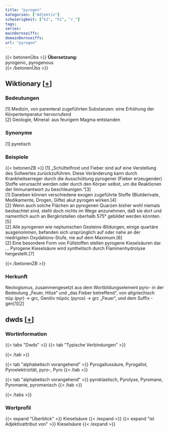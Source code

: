 ```yaml
---
title: "pyrogen"
kategorien: ["Adjektiv"]
schwierigkeit: ["k2", "h1", "r_"]
tags:
series:
mainDornseiffs:
domainDornseiffs:
url: "pyrogen"
---
```


{{< betonenÜbs >}}
**Übersetzung:**  
pyrogenic, pyrogenous  
{{< /betonenÜbs >}}

## Wiktionary [[+](https://de.wiktionary.org/wiki/pyrogen)]

### Bedeutungen
[1] Medizin, von parenteral zugeführten Substanzen: eine Erhöhung der Körpertemperatur hervorrufend  
[2] Geologie, Mineral: aus feurigem Magma entstanden  

### Synonyme
[1] pyretisch  

### Beispiele
{{< betonenZB >}}
[1] „Schüttelfrost und Fieber sind auf eine Verstellung des Sollwertes zurückzuführen. Diese Veränderung kann durch Krankheitserreger durch die Ausschüttung pyrogener (Fieber erzeugender) Stoffe verursacht werden oder durch den Körper selbst, um die Reaktionen der Immunantwort zu beschleunigen.“[3]  
[1] Daneben können verschiedene exogen zugeführte Stoffe (Blutderivate, Medikamente, Drogen, Gifte) akut pyrogen wirken.[4]  
[2] Wenn auch solche Flächen an pyrogenen Quarzen bisher wohl niemals beobachtet sind, steht doch nichts im Wege anzunehmen, daß sie dort und namentlich auch an Bergkristallen oberhalb 575° gebildet werden könnten.[5]  
[2] Alle pyrogenen wie neptunischen Gesteins-Bildungen, einige quartäre ausgenommen, befanden sich ursprünglich auf oder nahe an der niedrigsten Oxydations-Stufe, nie auf dem Maximum.[6]  
[2] Eine besondere Form von Füllstoffen stellen pyrogene Kieselsäuren dar. … Pyrogene Kieselsäure wird synthetisch durch Flammenhydrolyse hergestellt.[7]  

{{< /betonenZB >}}
### Herkunft
Neologismus, zusammengesetzt aus dem Wortbildungselement pyro- in der Bedeutung „Feuer, Hitze“ und „das Fieber betreffend“, von altgriechisch πῦρ (pyr) → grc, Genitiv πῦρός (pyros) → grc „Feuer“, und dem Suffix -gen[1][2]  



## dwds [[+](https://www.dwds.de/wb/pyrogen)]

### Wortinformation
{{< tabs "Dwds" >}}
{{< tab "Typische Verbindungen" >}}

{{< /tab >}}

{{< tab "alphabetisch vorangehend" >}}
Pyrogallussäure, Pyrogallol, Pyroelektrizität, pyro-, Pyro
{{< /tab >}}

{{< tab "alphabetisch vorangehend" >}}
pyroklastisch, Pyrolyse, Pyromane, Pyromanie, pyromanisch
{{< /tab >}}

{{< /tabs >}}

### Wortprofil
{{< expand "Überblick" >}} Kieselsäure {{< /expand >}}
{{< expand "ist Adjektivattribut von" >}} Kieselsäure {{< /expand >}}

